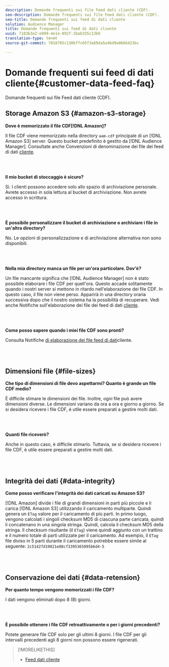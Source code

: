 ```yaml
---
description: Domande frequenti sui file Feed dati cliente (CDF).
seo-description: Domande frequenti sui file Feed dati cliente (CDF).
seo-title: Domande frequenti sui feed di dati cliente
solution: Audience Manager
title: Domande frequenti sui feed di dati cliente
uuid: 7183b3e2-e999-4e1e-892f-2bab335c13b6
translation-type: tm+mt
source-git-commit: 7018705c130bf7c65f3a69da5e4bd9e0666423bc

---
```



# Domande frequenti sui feed di dati cliente{#customer-data-feed-faq}

Domande frequenti sui file Feed dati cliente (CDF).

## Storage Amazon S3 {#amazon-s3-storage}

**Dove è memorizzato il file CDF[!DNL Amazon]?**

Il file CDF viene memorizzato nella directory `aam-cdf` principale di un [!DNL Amazon S3] server. Questo bucket predefinito è gestito da [!DNL Audience Manager]. Consultate anche Convenzioni di denominazione dei file dei feed di dati [cliente](../features/cdf-files.md#cdf-naming-conventions).

<br> 

**Il mio bucket di stoccaggio è sicuro?**

Sì. I clienti possono accedere solo allo spazio di archiviazione personale. Avrete accesso in sola lettura al bucket di archiviazione. Non avrete accesso in scrittura.

<br> 

**È possibile personalizzare il bucket di archiviazione o archiviare i file in un&#39;altra directory?**

No. Le opzioni di personalizzazione e di archiviazione alternativa non sono disponibili.

<br> 

**Nella mia directory manca un file per un&#39;ora particolare. Dov&#39;è?**

Un file mancante significa che [!DNL Audience Manager] non è stato possibile elaborare i file CDF per quell&#39;ora. Questo accade solitamente quando i nostri server si mettono in ritardo nell&#39;elaborazione dei file CDF. In questo caso, il file non viene perso. Apparirà in una directory oraria successiva dopo che il nostro sistema ha la possibilità di recuperare. Vedi anche Notifiche sull&#39;elaborazione dei file dei feed di dati [cliente](../features/cdf-files.md#cdf-file-processing-notifications).

<br> 

**Come posso sapere quando i miei file CDF sono pronti?**

Consulta Notifiche [di elaborazione dei file feed di dati](../features/cdf-files.md#cdf-file-processing-notifications)cliente.

<br> 

## Dimensioni file {#file-sizes}

**Che tipo di dimensioni di file devo aspettarmi? Quanto è grande un file CDF medio?**

È difficile stimare le dimensioni dei file. Inoltre, ogni file può avere dimensioni diverse. Le dimensioni variano da ora a ora e giorno a giorno. Se si desidera ricevere i file CDF, è utile essere preparati a gestire molti dati.

<br> 

**Quanti file riceverò?**

Anche in questo caso, è difficile stimarlo. Tuttavia, se si desidera ricevere i file CDF, è utile essere preparati a gestire molti dati.

<br> 

## Integrità dei dati {#data-integrity}

**Come posso verificare l&#39;integrità dei dati caricati su Amazon S3?**

[!DNL Amazon] divide i file di grandi dimensioni in parti più piccole e li carica [!DNL Amazon S3] utilizzando il caricamento multiparte. Quindi genera un `ETag` valore per il caricamento di più parti. In primo luogo, vengono calcolati i singoli checksum MD5 di ciascuna parte caricata, quindi li concatenano in una singola stringa. Quindi, calcola il checksum MD5 della stringa. Il checksum risultante (il `ETag`) viene quindi aggiunto con un trattino e il numero totale di parti utilizzate per il caricamento. Ad esempio, il `ETag` file diviso in 5 parti durante il caricamento potrebbe essere simile al seguente: `2c51427d19021e88cf3395365895b6d4-5`

<br> 

## Conservazione dei dati {#data-retension}

**Per quanto tempo vengono memorizzati i file CDF?**

I dati vengono eliminati dopo 8 (8) giorni.

<br> 

**È possibile ottenere i file CDF retroattivamente o per i giorni precedenti?**

Potete generare file CDF solo per gli ultimi 8 giorni. I file CDF per gli intervalli precedenti agli 8 giorni non possono essere rigenerati.

>[!MORELIKETHIS]
>
>* [Feed dati cliente](../features/cdf-files.md)

